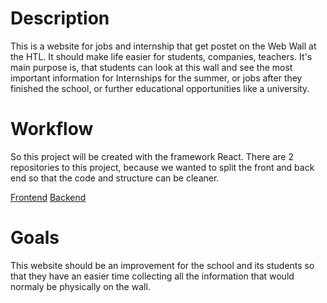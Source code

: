 
# Description
This is a website for jobs and internship that get postet on the Web Wall at the HTL.
It should make life easier for students, companies, teachers. It's main purpose is, that students can look at this wall and see the most important information for Internships for the summer, or jobs after they finished the school, or further educational opportunities like a university.

# Workflow
So this project will be created with the framework React. There are 2 repositories to this project, because we wanted to split the front and back end so that the code and structure can be cleaner.

[Frontend](https://github.com/d-woegerbauer/job-info-wall-frontend)
[Backend](https://github.com/d-woegerbauer/job-info-wall-backend)

# Goals
This website should be an improvement for the school and its students so that they have an easier time collecting all the information that would normaly be physically on the wall.
